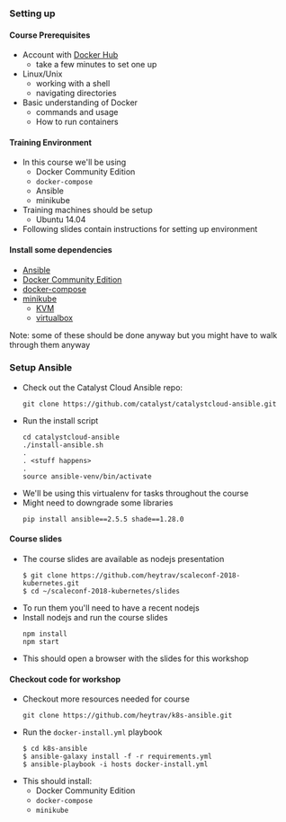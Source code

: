 ### Setting up


#### Course Prerequisites
* Account with [Docker Hub](https://hub.docker.com)
   + take a few minutes to set one up
* Linux/Unix
   + working with a shell
   + navigating directories
* Basic understanding of Docker
   + commands and usage
   + How to run containers


#### Training Environment
* In this course we'll be using <!-- .element: class="fragment" data-fragment-index="0" -->
   + Docker Community Edition
   + `docker-compose`
   + Ansible
   + minikube
* Training machines should be setup <!-- .element: class="fragment" data-fragment-index="1" -->
   + Ubuntu 14.04
* Following slides contain instructions for setting up environment <!-- .element: class="fragment" data-fragment-index="2" -->



#### Install some dependencies
* [Ansible](http://docs.ansible.com/ansible/latest/intro_installation.html)
* [Docker Community Edition](https://store.docker.com/search?offering=community&type=edition)
* [docker-compose](https://docs.docker.com/compose/install/)
* [minikube](https://kubernetes.io/docs/tasks/tools/install-minikube/)
  + [KVM](https://www.linux-kvm.org/page/Main_Page)
  + [virtualbox](https://www.virtualbox.org/wiki/Downloads)

Note: some of these should be done anyway but you might have to walk through
them anyway


### Setup Ansible
* Check out the Catalyst Cloud Ansible repo: <!-- .element: class="fragment" data-fragment-index="0" -->
   ```
   git clone https://github.com/catalyst/catalystcloud-ansible.git
   ```
   <!-- .element: style="font-size:12pt;" -->
* Run the install script <!-- .element: class="fragment" data-fragment-index="1" -->
   ```
   cd catalystcloud-ansible
   ./install-ansible.sh
   . 
   . <stuff happens>
   .
   source ansible-venv/bin/activate
   ```
   <!-- .element: style="font-size:12pt;"  -->
* We'll be using this virtualenv for tasks throughout the course <!-- .element: class="fragment" data-fragment-index="2" -->
* Might need to downgrade some libraries <!-- .element: class="fragment" data-fragment-index="3" -->
   ```
   pip install ansible==2.5.5 shade==1.28.0
   ```

<!-- .element: class="stretch"  -->


#### Course slides
* The course slides are available as nodejs presentation
   ```
   $ git clone https://github.com/heytrav/scaleconf-2018-kubernetes.git
   $ cd ~/scaleconf-2018-kubernetes/slides
   ```
   <!-- .element: style="font-size:12pt;"  -->
* To run them you'll need to have a recent nodejs
* Install nodejs and run the course slides
   ```
   npm install
   npm start
   ```
   <!-- .element: style="font-size:12pt;"  -->
* This should open a browser with the slides for this workshop


#### Checkout code for workshop
* Checkout more resources needed for course
   ```
   git clone https://github.com/heytrav/k8s-ansible.git
   ```
   <!-- .element: style="font-size:13pt;"  -->
* Run the `docker-install.yml` playbook
   ```
   $ cd k8s-ansible
   $ ansible-galaxy install -f -r requirements.yml
   $ ansible-playbook -i hosts docker-install.yml
   ```
* This should install:
   + Docker Community Edition
   + `docker-compose`
   + `minikube`
